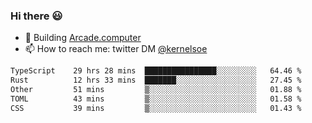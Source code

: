 ### Hi there 😃

- 🔨 Building [Arcade.computer](https://arcade.computer)
- 📫 How to reach me: twitter DM [@kernelsoe](https://twitter.com/kernelsoe)

<!--START_SECTION:waka-->

```txt
TypeScript    29 hrs 28 mins  ████████████████░░░░░░░░░   64.46 %
Rust          12 hrs 33 mins  ███████░░░░░░░░░░░░░░░░░░   27.45 %
Other         51 mins         ▒░░░░░░░░░░░░░░░░░░░░░░░░   01.88 %
TOML          43 mins         ▒░░░░░░░░░░░░░░░░░░░░░░░░   01.58 %
CSS           39 mins         ▒░░░░░░░░░░░░░░░░░░░░░░░░   01.43 %
```

<!--END_SECTION:waka-->
